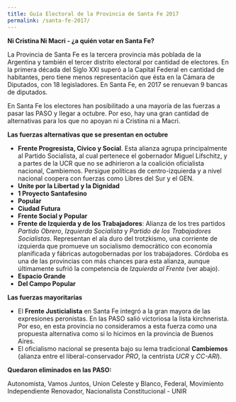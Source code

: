 ```yaml
---
title: Guía Electoral de la Provincia de Santa Fe 2017
permalink: /santa-fe-2017/
---
```


**Ni Cristina Ni Macri - ¿a quién votar en Santa Fe?**

La Provincia de Santa Fe es la tercera provincia más poblada de la Argentina y también el tercer distrito electoral por cantidad de electores. En la primera década del Siglo XXI superó a la Capital Federal en cantidad de habitantes, pero tiene menos representación que ésta en la Cámara de Diputados, con 18 legisladores. En Santa Fe, en 2017 se renuevan 9 bancas de diputados.

En Santa Fe los electores han posibilitado a una mayoría de las fuerzas a pasar las PASO y llegar a octubre. Por eso, hay una gran cantidad de alternativas para los que no apoyan ni a Cristina ni a Macri.

**Las fuerzas alternativas que se presentan en octubre**

* **Frente Progresista, Cívico y Social**. Esta alianza agrupa principalmente al Partido Socialista, al cual pertenece el gobernador Miguel Lifschitz, y a partes de la UCR que no se adhirieron a la coalición oficialista nacional, Cambiemos. Persigue políticas de centro-izquierda y a nivel nacional coopera con fuerzas como Libres del Sur y el GEN.
* **Unite por la Libertad y la Dignidad**
* **1 Proyecto Santafesino**
* **Popular**
* **Ciudad Futura**
* **Frente Social y Popular**
* **Frente de Izquierda y de los Trabajadores**: Alianza de los tres partidos *Partido Obrero*, *Izquierda Socialista* y *Partido de los Trabajadores Socialistas*. Representan el ala duro del trotzkismo, una corriente de izquierda que promueve un socialismo democrático con economía planificada y fábricas autogobernadas por los trabajadores. Córdoba es una de las provincias con más chances para esta alianza, aunque últimamente sufrió la competencia de *Izquierda al Frente* (ver abajo).
* **Espacio Grande**
* **Del Campo Popular**


**Las fuerzas mayoritarias**

* El **Frente Justicialista** en Santa Fe integró a la gran mayora de las expresiones peronistas. En las PASO salió victoriosa la lista kirchnerista. Por eso, en esta provincia no consideramos a esta fuerza como una propuesta alternativa como si lo hicimos en la provincia de Buenos Aires. 
* El oficialismo nacional se presenta bajo su lema tradicional **Cambiemos** (alianza entre el liberal-conservador *PRO*, la centrista *UCR* y *CC-ARI*).

**Quedaron eliminados en las PASO:** 

Autonomista, Vamos Juntos, Union Celeste y Blanco, Federal, Movimiento Independiente Renovador, Nacionalista Constitucional - UNIR
